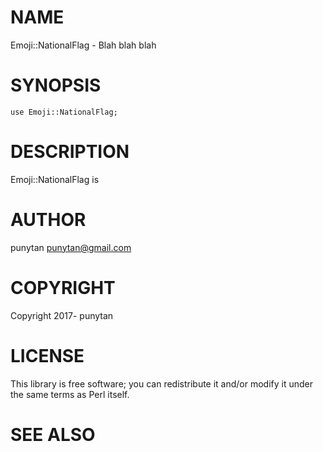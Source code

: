 # NAME

Emoji::NationalFlag - Blah blah blah

# SYNOPSIS

    use Emoji::NationalFlag;

# DESCRIPTION

Emoji::NationalFlag is

# AUTHOR

punytan <punytan@gmail.com>

# COPYRIGHT

Copyright 2017- punytan

# LICENSE

This library is free software; you can redistribute it and/or modify
it under the same terms as Perl itself.

# SEE ALSO
